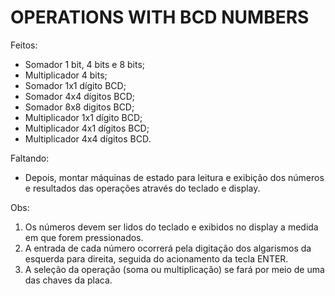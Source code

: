 
# OPERATIONS WITH BCD NUMBERS

Feitos:
- Somador 1 bit, 4 bits e 8 bits;
- Multiplicador 4 bits;
- Somador 1x1 dígito BCD;
- Somador 4x4 dígitos BCD;
- Somador 8x8 digitos BCD;
- Multiplicador 1x1 dígito BCD;
- Multiplicador 4x1 dígitos BCD;
- Multiplicador 4x4 dígitos BCD.

Faltando:

- Depois, montar máquinas de estado para leitura e exibição dos números
  e resultados das operações através do teclado e display.
  
Obs: 
1) Os números devem ser lidos do teclado e exibidos no display 
   a medida em que forem pressionados.
2) A entrada de cada número ocorrerá pela digitação dos algarismos da 
   esquerda para direita, seguida do acionamento da tecla ENTER.
3) A seleção da operação (soma ou multiplicação) se fará por meio
   de uma das chaves da placa.
